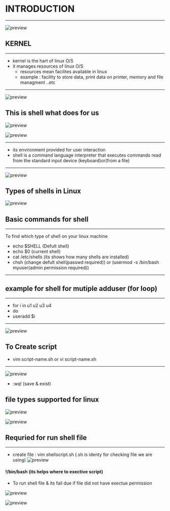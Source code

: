# INTRODUCTION 
---
![preview](./images/shell.png)

## KERNEL
---
* kernel is the hart of linux O/S 
* it manages resources of linux O/S 
  * resources mean facilites available in linux 
  * example : facility to store data, print data on printer, memory and file managment ..etc

---

![preview](./images/S1.png)

## This is shell what does for us 
![preview](./images/S2.png)

![preview](./images/s3.png)

--- 
* its environment provided for user interaction
* shell is a command language interpreter that executes commands read from the standard input device (keyboard)or(from a file)

----

![preview](.\images\S5.png)

## Types of shells in Linux
![preview](.\images\S4.png)

## Basic commands for shell
---
To find which type of shell on your linux machine 
   * echo $SHELL (Defult shell)
   * echo $0 (current shell)
   * cat /etc/shells (its shows how many shells are installed)
   * chsh (change defult shell(passwd required)) or (usermod -s /bin/bash myuser(admin permission required))
---

## example for shell for mutiple adduser (for loop) 
---
* for i in u1 u2 u3 u4 
* do
* useradd $i

---
![preview](.\images\S6.png)

## To Create script 

* vim script-name.sh or vi script-name.sh
---
![preview](.\images\cmd.png)

* :wq! (save & exist)
## file types supported for linux 

![preview](.\images\basic-cmd.png)

![preview](.\images\s7.png)


## Requried for run shell file
---
* create file : vim shellscript.sh (.sh is identy for checking file we are using)
![preview](.\images\s9.png)
#### !/bin/bash  (its helps where to exective script)
* To run shell file  & its fail due if file did not have exectue permission

![preview](.\images\s8.png)

![preview](.\images\s10.png) 

